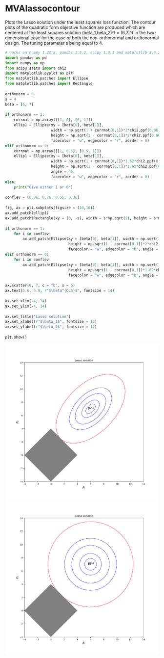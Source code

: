 # MVAlassocontour
Plots the Lasso solution under the least squares loss function. The contour plots of the quadratic form objective function are produced which are centered at the least squares solution (beta_1,beta_2)^t = (6,7)^t in the two-dimensional case for the case of both the non-orthonormal and orthonormal design. The tuning parameter s being equal to 4.

```python
# works on numpy 1.23.5, pandas 1.5.2, scipy 1.9.3 and matplotlib 3.6.2
import pandas as pd
import numpy as np
from scipy.stats import chi2
import matplotlib.pyplot as plt
from matplotlib.patches import Ellipse
from matplotlib.patches import Rectangle

orthonorm = 0
s = 4
beta = [6, 7]

if orthonorm == 1:
    corrmat = np.array([[1, 0], [0, 1]])
    ellip1 = Ellipse(xy = [beta[0], beta[1]], 
                     width = np.sqrt(1 + corrmat[0,1])*2*chi2.ppf(0.96, 2), 
                     height = np.sqrt(1 - corrmat[0,1])*2*chi2.ppf(0.96, 2), 
                     facecolor = "w", edgecolor = "r", zorder = 0)
elif orthonorm == 0:
    corrmat = np.array([[1, 0.5], [0.5, 1]])
    ellip1 = Ellipse(xy = [beta[0], beta[1]], 
                     width = np.sqrt(1 + corrmat[0,1])*1.62*chi2.ppf(0.96, 2), 
                     height = np.sqrt(1 - corrmat[0,1])*1.62*chi2.ppf(0.96, 2), 
                     angle = 45,
                     facecolor = "w", edgecolor = "r", zorder = 0)
else:
    print("Give either 1 or 0")
    
conflev = [0.86, 0.76, 0.56, 0.36]

fig, ax = plt.subplots(figsize = (10,10))
ax.add_patch(ellip1)
ax.add_patch(Rectangle(xy = (0, -s), width = s*np.sqrt(2), height = s*np.sqrt(2), angle=45, facecolor = "grey"))

if orthonorm == 1:
    for i in conflev:
        ax.add_patch(Ellipse(xy = [beta[0], beta[1]], width = np.sqrt(1 + corrmat[0,1])*2*chi2.ppf(i, 2), 
                             height = np.sqrt(1 - corrmat[0,1])*2*chi2.ppf(i, 2), 
                             facecolor = "w", edgecolor = "b", angle = 45, zorder = 0))
elif orthonorm == 0:
    for i in conflev:
        ax.add_patch(Ellipse(xy = [beta[0], beta[1]], width = np.sqrt(1 + corrmat[0,1])*1.62*chi2.ppf(i, 2), 
                             height = np.sqrt(1 - corrmat[0,1])*1.62*chi2.ppf(i, 2), 
                             facecolor = "w", edgecolor = "b", angle = 45, zorder = 0))
        
ax.scatter(6, 7, c = "b", s = 5)
ax.text(5.6, 6.9, r"$\beta^{OLS}$", fontsize = 14)

ax.set_xlim(-4, 14)
ax.set_ylim(-4, 14)

ax.set_title("Lasso solution")
ax.set_xlabel(r"$\beta_1$", fontsize = 12)
ax.set_ylabel(r"$\beta_2$", fontsize = 12)

plt.show()
```
![MVAlassocontour](MVAlassocontour_1_python.png)
![MVAlassocontour](MVAlassocontour_2_python.png)